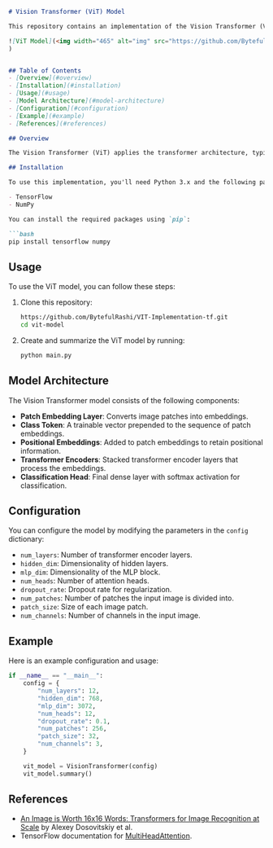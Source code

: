```markdown
# Vision Transformer (ViT) Model

This repository contains an implementation of the Vision Transformer (ViT) model using TensorFlow and Keras. The Vision Transformer is a novel image classification model that utilizes transformer architectures, which have been highly successful in natural language processing tasks.

![ViT Model](<img width="465" alt="img" src="https://github.com/BytefulRashi/VIT-Implementation-tf/assets/163661233/9b411b89-00ac-4d91-8337-ca01e63eef68">
)


## Table of Contents
- [Overview](#overview)
- [Installation](#installation)
- [Usage](#usage)
- [Model Architecture](#model-architecture)
- [Configuration](#configuration)
- [Example](#example)
- [References](#references)

## Overview

The Vision Transformer (ViT) applies the transformer architecture, typically used for text, to image classification tasks. Instead of using convolutional neural networks (CNNs), ViT divides the image into patches, linearly embeds these patches, and processes them using transformer encoders.

## Installation

To use this implementation, you'll need Python 3.x and the following packages:

- TensorFlow
- NumPy

You can install the required packages using `pip`:

```bash
pip install tensorflow numpy
```

## Usage

To use the ViT model, you can follow these steps:

1. Clone this repository:
    ```bash
    https://github.com/BytefulRashi/VIT-Implementation-tf.git
    cd vit-model
    ```

2. Create and summarize the ViT model by running:
    ```bash
    python main.py
    ```

## Model Architecture

The Vision Transformer model consists of the following components:
- **Patch Embedding Layer**: Converts image patches into embeddings.
- **Class Token**: A trainable vector prepended to the sequence of patch embeddings.
- **Positional Embeddings**: Added to patch embeddings to retain positional information.
- **Transformer Encoders**: Stacked transformer encoder layers that process the embeddings.
- **Classification Head**: Final dense layer with softmax activation for classification.

## Configuration

You can configure the model by modifying the parameters in the `config` dictionary:

- `num_layers`: Number of transformer encoder layers.
- `hidden_dim`: Dimensionality of hidden layers.
- `mlp_dim`: Dimensionality of the MLP block.
- `num_heads`: Number of attention heads.
- `dropout_rate`: Dropout rate for regularization.
- `num_patches`: Number of patches the input image is divided into.
- `patch_size`: Size of each image patch.
- `num_channels`: Number of channels in the input image.

## Example

Here is an example configuration and usage:

```python
if __name__ == "__main__":
    config = {
        "num_layers": 12,
        "hidden_dim": 768,
        "mlp_dim": 3072,
        "num_heads": 12,
        "dropout_rate": 0.1,
        "num_patches": 256,
        "patch_size": 32,
        "num_channels": 3,
    }

    vit_model = VisionTransformer(config)
    vit_model.summary()
```

## References

- [An Image is Worth 16x16 Words: Transformers for Image Recognition at Scale](https://arxiv.org/abs/2010.11929) by Alexey Dosovitskiy et al.
- TensorFlow documentation for [MultiHeadAttention](https://www.tensorflow.org/api_docs/python/tf/keras/layers/MultiHeadAttention).
